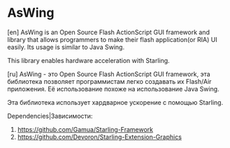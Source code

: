 # AsWing
[en]
AsWing is an Open Source Flash ActionScript GUI framework and library that allows programmers to make their flash application(or RIA) UI easily. Its usage is similar to Java Swing.

This library enables hardware acceleration with Starling.

[ru]
AsWing - это Open Source Flash ActionScript GUI framework, эта библиотека позволяет программистам легко создавать их Flash/Air приложения. Её использование похоже на использование Java Swing.

Эта библиотека использует хардварное ускорение с помощью Starling.

Dependencies|Зависимости:

1. https://github.com/Gamua/Starling-Framework
2. https://github.com/Devoron/Starling-Extension-Graphics


